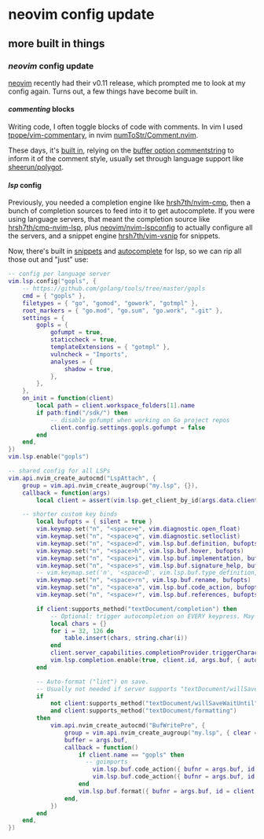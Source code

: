 # neovim config update

## more built in things

### _neovim_ config update

[neovim](https://neovim.io/) recently had their v0.11 release,
which prompted me to look at my config again.
Turns out, a few things have become built in.

#### _commenting_ blocks

Writing code, I often toggle blocks of code with comments.
In vim I used [tpope/vim-commentary](https://github.com/tpope/vim-commentary),
in nvim [numToStr/Comment.nvim](https://github.com/numToStr/Comment.nvim).

These days, it's [built in](https://neovim.io/doc/user/various.html#commenting),
relying on the
[buffer option commentstring](https://neovim.io/doc/user/options.html#'commentstring')
to inform it of the comment style,
usually set through language support like
[sheerun/polygot](https://github.com/sheerun/vim-polyglot).

#### _lsp_ config

Previously, you needed a completion engine like [hrsh7th/nvim-cmp](https://github.com/hrsh7th/nvim-cmp),
then a bunch of completion sources to feed into it to get autocomplete.
If you were using language servers, that meant the completion source like
[hrsh7th/cmp-nvim-lsp](https://github.com/hrsh7th/cmp-nvim-lsp),
plus [neovim/nvim-lspconfig](https://github.com/neovim/nvim-lspconfig) to actually configure all the servers,
and a snippet engine [hrsh7th/vim-vsnip](https://github.com/hrsh7th/vim-vsnip) for snippets.

Now, there's built in [snippets](https://neovim.io/doc/user/lua.html#vim.snippet)
and [autocomplete](https://neovim.io/doc/user/lsp.html#lsp-autocompletion) for lsp,
so we can rip all those out and "just" use:

```lua
-- config per language server
vim.lsp.config("gopls", {
	-- https://github.com/golang/tools/tree/master/gopls
	cmd = { "gopls" },
	filetypes = { "go", "gomod", "gowork", "gotmpl" },
	root_markers = { "go.mod", "go.sum", "go.work", ".git" },
	settings = {
		gopls = {
			gofumpt = true,
			staticcheck = true,
			templateExtensions = { "gotmpl" },
			vulncheck = "Imports",
			analyses = {
				shadow = true,
			},
		},
	},
	on_init = function(client)
		local path = client.workspace_folders[1].name
		if path:find("/sdk/") then
			-- disable gofumpt when working on Go project repos
			client.config.settings.gopls.gofumpt = false
		end
	end,
})
vim.lsp.enable("gopls")

-- shared config for all LSPs
vim.api.nvim_create_autocmd("LspAttach", {
	group = vim.api.nvim_create_augroup("my.lsp", {}),
	callback = function(args)
		local client = assert(vim.lsp.get_client_by_id(args.data.client_id))

    -- shorter custom key binds
		local bufopts = { silent = true }
		vim.keymap.set("n", "<space>e", vim.diagnostic.open_float)
		vim.keymap.set("n", "<space>q", vim.diagnostic.setloclist)
		vim.keymap.set("n", "<space>d", vim.lsp.buf.definition, bufopts)
		vim.keymap.set("n", "<space>h", vim.lsp.buf.hover, bufopts)
		vim.keymap.set("n", "<space>i", vim.lsp.buf.implementation, bufopts)
		vim.keymap.set("n", "<space>s", vim.lsp.buf.signature_help, bufopts)
		-- vim.keymap.set('n', '<space>D', vim.lsp.buf.type_definition, bufopts)
		vim.keymap.set("n", "<space>rn", vim.lsp.buf.rename, bufopts)
		vim.keymap.set("n", "<space>a", vim.lsp.buf.code_action, bufopts)
		vim.keymap.set("n", "<space>r", vim.lsp.buf.references, bufopts)

		if client:supports_method("textDocument/completion") then
			-- Optional: trigger autocompletion on EVERY keypress. May be slow!
			local chars = {}
			for i = 32, 126 do
				table.insert(chars, string.char(i))
			end
			client.server_capabilities.completionProvider.triggerCharacters = chars
			vim.lsp.completion.enable(true, client.id, args.buf, { autotrigger = true })
		end

		-- Auto-format ("lint") on save.
		-- Usually not needed if server supports "textDocument/willSaveWaitUntil".
		if
			not client:supports_method("textDocument/willSaveWaitUntil")
			and client:supports_method("textDocument/formatting")
		then
			vim.api.nvim_create_autocmd("BufWritePre", {
				group = vim.api.nvim_create_augroup("my.lsp", { clear = false }),
				buffer = args.buf,
				callback = function()
					if client.name == "gopls" then
					  -- goimports
						vim.lsp.buf.code_action({ bufnr = args.buf, id = client.id, context = { only = { 'source.organizeImports' } }, apply = true })
						vim.lsp.buf.code_action({ bufnr = args.buf, id = client.id, context = { only = { 'source.fixAll' } }, apply = true })
					end
					vim.lsp.buf.format({ bufnr = args.buf, id = client.id, timeout_ms = 1000 })
				end,
			})
		end
	end,
})
```
